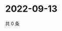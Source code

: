 # 2022-09-13

共 0 条

<!-- BEGIN WEIBO -->
<!-- 最后更新时间 Tue Sep 13 2022 19:15:26 GMT+0800 (China Standard Time) -->

<!-- END WEIBO -->
